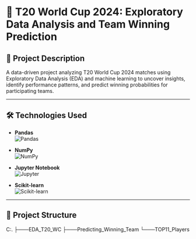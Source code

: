 # 🏏 T20 World Cup 2024: Exploratory Data Analysis and Team Winning Prediction

## 📌 Project Description

A data-driven project analyzing T20 World Cup 2024 matches using Exploratory Data Analysis (EDA) and machine learning to uncover insights, identify performance patterns, and predict winning probabilities for participating teams.

---

## 🛠️ Technologies Used

- **Pandas**  
  ![Pandas](https://upload.wikimedia.org/wikipedia/commons/e/ed/Pandas_logo.svg)

- **NumPy**  
  ![NumPy](https://upload.wikimedia.org/wikipedia/commons/3/31/NumPy_logo_2020.svg)

- **Jupyter Notebook**  
  ![Jupyter](https://upload.wikimedia.org/wikipedia/commons/3/38/Jupyter_logo.svg)

- **Scikit-learn**  
  ![Scikit-learn](https://upload.wikimedia.org/wikipedia/commons/0/05/Scikit_learn_logo_small.svg)

---

## 📁 Project Structure

C:.
├───EDA_T20_WC
├───Predicting_Winning_Team
└───TOP11_Players 
